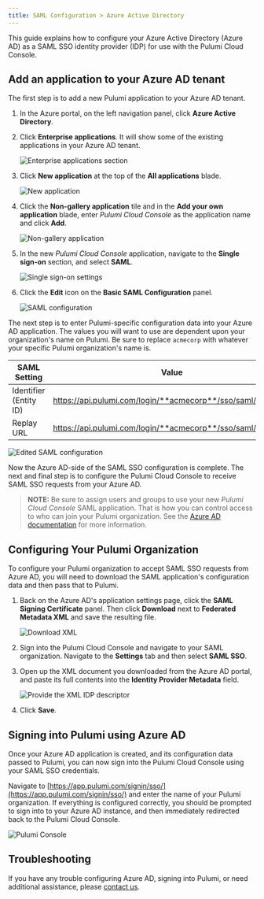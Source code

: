 ```yaml
---
title: SAML Configuration > Azure Active Directory
---
```


This guide explains how to configure your Azure Active Directory (Azure AD) as a SAML SSO identity provider
(IDP) for use with the Pulumi Cloud Console.

## Add an application to your Azure AD tenant

The first step is to add a new Pulumi application to your Azure AD tenant.

1. In the Azure portal, on the left navigation panel, click **Azure Active Directory**.

1. Click **Enterprise applications**. It will show some of the existing applications in your Azure
  AD tenant.

    ![Enterprise applications section](/images/docs/reference/service/saml-aad/enterprise-applications.png)

1. Click **New application** at the top of the **All applications** blade.

    ![New application](/images/docs/reference/service/saml-aad/new-application.png)

1. Click the **Non-gallery application** tile and in the **Add your own application** blade, enter
   _Pulumi Cloud Console_ as the application name and click **Add**.

    ![Non-gallery application](/images/docs/reference/service/saml-aad/non-gallery-application.png)

1. In the new _Pulumi Cloud Console_ application, navigate to the **Single sign-on** section, and
  select **SAML**.

    ![Single sign-on settings](/images/docs/reference/service/saml-aad/single-sign-on.png)

1. Click the **Edit** icon on the **Basic SAML Configuration** panel.

    ![SAML configuration](/images/docs/reference/service/saml-aad/saml-configuration.png)

The next step is to enter Pulumi-specific configuration data into your Azure AD application.
The values you will want to use are dependent upon your organization's name on Pulumi. Be sure
to replace `acmecorp` with whatever your specific Pulumi organization's name is.

| SAML Setting | Value |
| --------------- | ----- |
| Identifier (Entity ID) | https://api.pulumi.com/login/**acmecorp**/sso/saml/metadata |
| Replay URL | https://api.pulumi.com/login/**acmecorp**/sso/saml/acs |

![Edited SAML configuration](/images/docs/reference/service/saml-aad/edited-saml-configuration.png)

Now the Azure AD-side of the SAML SSO configuration is complete. The next and final
step is to configure the Pulumi Cloud Console to receive SAML SSO requests from your
Azure AD.

> **NOTE:** Be sure to assign users and groups to use your new _Pulumi Cloud Console_ SAML application.
> That is how you can control access to who can join your Pulumi organization. See the
> [Azure AD documentation](https://docs.microsoft.com/en-us/azure/active-directory/manage-apps/configure-single-sign-on-non-gallery-applications#assign-users-and-groups-to-your-saml-application)
> for more information.

## Configuring Your Pulumi Organization

To configure your Pulumi organization to accept SAML SSO requests from Azure AD, you will need to
download the SAML application's configuration data and then pass that to Pulumi.

1. Back on the Azure AD's application settings page, click the **SAML Signing Certificate** panel.
  Then click **Download** next to **Federated Metadata XML** and save the resulting file.

    ![Download XML](/images/docs/reference/service/saml-aad/download-xml.png)

1. Sign into the Pulumi Cloud Console and navigate to your SAML organization. Navigate to the
  **Settings** tab and then select **SAML SSO**.

1. Open up the XML document you downloaded from the Azure AD portal, and paste its full contents
  into the **Identity Provider Metadata** field.

    ![Provide the XML IDP descriptor](/images/docs/reference/service/saml-aad/pulumi-saml-settings-page.png)

1. Click **Save**.

## Signing into Pulumi using Azure AD

Once your Azure AD application is created, and its configuration data passed to Pulumi, you can now
sign into the Pulumi Cloud Console using your SAML SSO credentials.

Navigate to [https://app.pulumi.com/signin/sso/](https://app.pulumi.com/signin/sso/) and enter the
name of your Pulumi organization. If everything is configured correctly, you should be prompted to
sign into to your Azure AD instance, and then immediately redirected back to the Pulumi Cloud Console.

![Pulumi Console](/images/docs/reference/service/saml-aad/pulumi-console-signin.png)

## Troubleshooting

If you have any trouble configuring Azure AD, signing into Pulumi, or need additional assistance, please
[contact us](https://www.pulumi.com/about/#contact-us).
